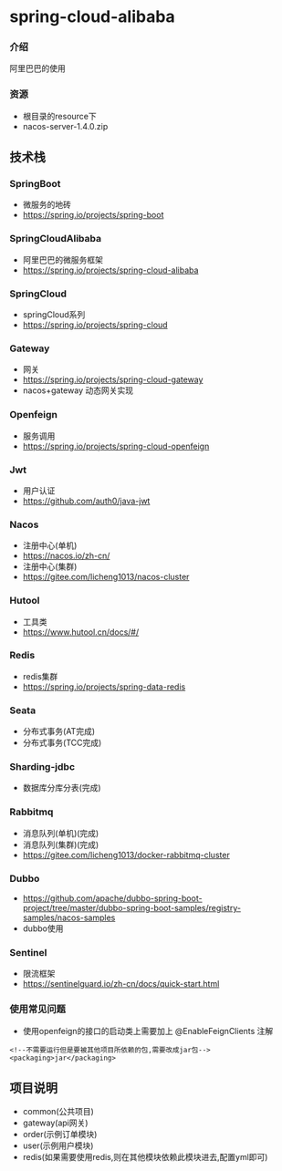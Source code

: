 # spring-cloud-alibaba

### 介绍
阿里巴巴的使用

### 资源
- 根目录的resource下
- nacos-server-1.4.0.zip

## 技术栈
### SpringBoot
- 微服务的地砖
- https://spring.io/projects/spring-boot
### SpringCloudAlibaba
- 阿里巴巴的微服务框架
- https://spring.io/projects/spring-cloud-alibaba
### SpringCloud
- springCloud系列
- https://spring.io/projects/spring-cloud
### Gateway
- 网关
- https://spring.io/projects/spring-cloud-gateway
- nacos+gateway 动态网关实现
### Openfeign
- 服务调用
- https://spring.io/projects/spring-cloud-openfeign
### Jwt
- 用户认证
- https://github.com/auth0/java-jwt
### Nacos
- 注册中心(单机)
- https://nacos.io/zh-cn/
- 注册中心(集群)
- https://gitee.com/licheng1013/nacos-cluster
### Hutool
- 工具类
- https://www.hutool.cn/docs/#/
### Redis
- redis集群
- https://spring.io/projects/spring-data-redis
### Seata
- 分布式事务(AT完成)
- 分布式事务(TCC完成)
### Sharding-jdbc
- 数据库分库分表(完成)
### Rabbitmq
- 消息队列(单机)(完成)
- 消息队列(集群)(完成)
- https://gitee.com/licheng1013/docker-rabbitmq-cluster
### Dubbo
- https://github.com/apache/dubbo-spring-boot-project/tree/master/dubbo-spring-boot-samples/registry-samples/nacos-samples
- dubbo使用

### Sentinel
- 限流框架
- https://sentinelguard.io/zh-cn/docs/quick-start.html

### 使用常见问题
- 使用openfeign的接口的启动类上需要加上 @EnableFeignClients 注解

```
<!--不需要运行但是要被其他项目所依赖的包,需要改成jar包-->
<packaging>jar</packaging>
```



## 项目说明
- common(公共项目)
- gateway(api网关)
- order(示例订单模块)
- user(示例用户模块)
- redis(如果需要使用redis,则在其他模块依赖此模块进去,配置yml即可)

